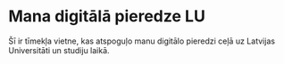 # Mana digitālā pieredze LU

Šī ir tīmekļa vietne, kas atspoguļo manu digitālo pieredzi ceļā uz Latvijas Universitāti un studiju laikā.
